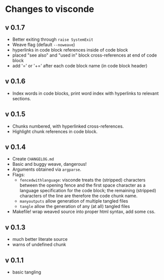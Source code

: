 # Changes to visconde

## v 0.1.7

- Better exiting through `raise SystemExit`
- Weave flag (default `--noweave`)
- hyperlinks in code block references inside of code block
- placed "see also" and "used in" block cross-references at end of code block
- add '=' or '+=' after each code block name (in code block header)

## v 0.1.6

- Index words in code blocks, print word index with hyperlinks to
  relevant sections.

## v 0.1.5

- Chunks numbered, with hyperlinked cross-references.
- Highlight chunk references in code block.

## v 0.1.4

- Create `CHANGELOG.md`
- Basic and buggy weave, dangerous!
- Arguments obtained via `argparse`.
- Flags:
  - `fencedwithlanguage`: visconde treats the (stripped) characters between the opening fence and the first space character as a language specification for the code block; the remaining (stripped) characters of the line are therefore the code chunk name. 
  - `manyoutputs` allow generation of multiple tangled files
  - `tangle` allow the generation of any (at all) tangled files
- Makefile! wrap weaved source into proper html syntax, add some css.

## v 0.1.3

- much better literate source
- warns of undefined chunk

## v 0.1.1

- basic tangling
